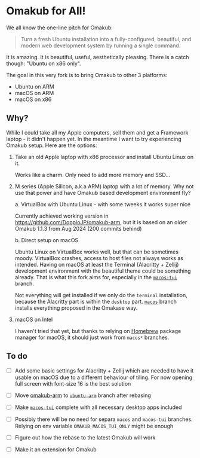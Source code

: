 # Omakub for All!

We all know the one-line pitch for Omakub:
> Turn a fresh Ubuntu installation into a fully-configured, beautiful, and modern web development system by running a single command.

It is amazing. It is beautiful, useful, aesthetically pleasing. There is a catch though: "Ubuntu on x86 only".

The goal in this very fork is to bring Omakub to other 3 platforms:
- Ubuntu on ARM
- macOS on ARM
- macOS on x86

## Why?

While I could take all my Apple computers, sell them and get a Framework laptop - it didn't happen yet. In the meantime I want to try experiencing Omakub setup. Here are the options:
1. Take an old Apple laptop with x86 processor and install Ubuntu Linux on it.

   Works like a charm. Only need to add more memory and SSD...
   
2. M series (Apple Silicon, a.k.a ARM) laptop with a lot of memory. Why not use that power and have Omakub based development environment fly?

   a. VirtualBox with Ubuntu Linux - with some tweeks it works super nice
   
      Currently achieved working version in https://github.com/DoppioJP/omakub-arm, but it is based on an older Omakub 1.1.3 from Aug 2024 (200 commits behind)

   b. Direct setup on macOS

      Ubuntu Linux on VirtualBox works well, but that can be sometimes moody. VirtualBox crashes, access to host files not always works as intended.
      Having on macOS at least the Terminal (Alacritty + Zellij) development environment with the beautiful theme could be something already.
      That is what this fork aims for, especially in the [`macos-tui`](https://github.com/DoppioJP/omakub4all/tree/macos-tui) branch.

      Not everything will get installed if we only do the `terminal` installation, because the Alacritty part is within the `desktop` part. [`macos`](https://github.com/DoppioJP/omakub4all/tree/macos) branch installs everything proposed in the Omakase way. 

4. macOS on Intel

   I haven't tried that yet, but thanks to relying on [Homebrew](https://brew.sh) package manager for macOS, it should just work from `macos*` branches. 

## To do

- [ ] Add some basic settings for Alacritty + Zellij which are needed to have it usable on macOS due to a different behaviour of tiling. For now opening full screen with font-size 16 is the best solution
- [ ] Move [omakub-arm](https://github.com/DoppioJP/omakub-arm) to [`ubuntu-arm`](https://github.com/DoppioJP/omakub4all/tree/ubuntu-arm) branch after rebasing
- [ ] Make [`macos-tui`](https://github.com/DoppioJP/omakub4all/tree/macos-tui) complete with all necessary desktop apps included
- [ ] Possibly there will be no need for separa `macos` and `macos-tui` branches. Relying on env variable `OMAKUB_MACOS_TUI_ONLY` might be enough
- [ ] Figure out how the rebase to the latest Omakub will work
- [ ] Make it an extension for Omakub

